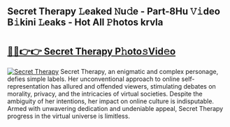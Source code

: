 ## Secret Therapy 𝙻eaked 𝙽u𝚍e - Part-8Hu 𝚅𝚒deo B𝚒kini 𝙻eaks - Hot All 𝙿hotos krvla

# <h2><a href="http://ld61bb7.urlbe.top/?page=Secret+Therapy">🔗🔗👉👉 Secret Therapy P𝚑oto𝚜Vid𝚎o</a></h2>

[![Secret Therapy](https://i.imgur.com/eBuTRDB.gif)](http://ld61bb7.urlbe.top/?page=Secret+Therapy)
Secret Therapy, an enigmatic and complex personage, defies simple labels. Her unconventional approach to online self-representation has allured and offended viewers, stimulating debates on morality, privacy, and the intricacies of virtual societies. Despite the ambiguity of her intentions, her impact on online culture is indisputable. Armed with unwavering dedication and undeniable appeal, Secret Therapy progress in the virtual universe is limitless.
